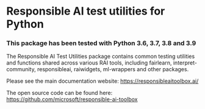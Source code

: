 # Responsible AI test utilities for Python

### This package has been tested with Python 3.6, 3.7, 3.8 and 3.9

The Responsible AI Test Utilities package contains common testing utilities and functions shared across various RAI tools, including fairlearn, interpret-community, responsibleai, raiwidgets, ml-wrappers and other packages.

Please see the main documentation website:
https://responsibleaitoolbox.ai/

The open source code can be found here:
https://github.com/microsoft/responsible-ai-toolbox

